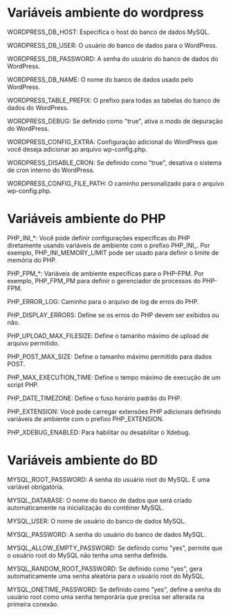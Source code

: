 # Variáveis ambiente do wordpress

WORDPRESS_DB_HOST: Especifica o host do banco de dados MySQL.

WORDPRESS_DB_USER: O usuário do banco de dados para o WordPress.

WORDPRESS_DB_PASSWORD: A senha do usuário do banco de dados do WordPress.

WORDPRESS_DB_NAME: O nome do banco de dados usado pelo WordPress.

WORDPRESS_TABLE_PREFIX: O prefixo para todas as tabelas do banco de dados do WordPress.

WORDPRESS_DEBUG: Se definido como "true", ativa o modo de depuração do WordPress.

WORDPRESS_CONFIG_EXTRA: Configuração adicional do WordPress que você deseja adicionar ao arquivo wp-config.php.

WORDPRESS_DISABLE_CRON: Se definido como "true", desativa o sistema de cron interno do WordPress.

WORDPRESS_CONFIG_FILE_PATH: O caminho personalizado para o arquivo wp-config.php.


# Variáveis ambiente do PHP

PHP_INI_*: Você pode definir configurações específicas do PHP diretamente usando variáveis de ambiente com o prefixo PHP_INI_. Por exemplo, PHP_INI_MEMORY_LIMIT pode ser usado para definir o limite de memória do PHP.

PHP_FPM_*: Variáveis de ambiente específicas para o PHP-FPM. Por exemplo, PHP_FPM_PM para definir o gerenciador de processos do PHP-FPM.

PHP_ERROR_LOG: Caminho para o arquivo de log de erros do PHP.

PHP_DISPLAY_ERRORS: Define se os erros do PHP devem ser exibidos ou não.

PHP_UPLOAD_MAX_FILESIZE: Define o tamanho máximo de upload de arquivo permitido.

PHP_POST_MAX_SIZE: Define o tamanho máximo permitido para dados POST.

PHP_MAX_EXECUTION_TIME: Define o tempo máximo de execução de um script PHP.

PHP_DATE_TIMEZONE: Define o fuso horário padrão do PHP.

PHP_EXTENSION: Você pode carregar extensões PHP adicionais definindo variáveis de ambiente com o prefixo PHP_EXTENSION.

PHP_XDEBUG_ENABLED: Para habilitar ou desabilitar o Xdebug.


# Variáveis ambiente do BD

MYSQL_ROOT_PASSWORD: A senha do usuário root do MySQL. É uma variável obrigatória.

MYSQL_DATABASE: O nome do banco de dados que será criado automaticamente na inicialização do contêiner MySQL.

MYSQL_USER: O nome de usuário do banco de dados MySQL.

MYSQL_PASSWORD: A senha do usuário do banco de dados MySQL.

MYSQL_ALLOW_EMPTY_PASSWORD: Se definido como "yes", permite que o usuário root do MySQL não tenha uma senha definida.

MYSQL_RANDOM_ROOT_PASSWORD: Se definido como "yes", gera automaticamente uma senha aleatória para o usuário root do MySQL.

MYSQL_ONETIME_PASSWORD: Se definido como "yes", define a senha do usuário root como uma senha temporária que precisa ser alterada na primeira conexão.